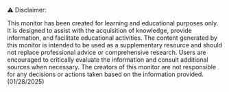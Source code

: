 ⚠ Disclaimer:

This monitor has been created for learning and educational purposes only. It is designed to assist with the acquisition of knowledge, provide information, and facilitate educational activities. The content generated by this monitor is intended to be used as a supplementary resource and should not replace professional advice or comprehensive research. Users are encouraged to critically evaluate the information and consult additional sources when necessary. The creators of this monitor are not responsible for any decisions or actions taken based on the information provided. (01/28/2025)
